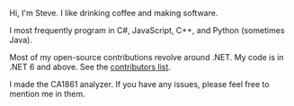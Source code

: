 Hi, I'm Steve. I like drinking coffee and making software.

I most frequently program in C#, JavaScript, C++, and Python (sometimes Java).

Most of my open-source contributions revolve around .NET. My code is in .NET 6 and above. See the [contributors list](https://dotnet.microsoft.com/en-us/thanks/6.0).

I made the CA1861 analyzer. If you have any issues, please feel free to mention me in them.
